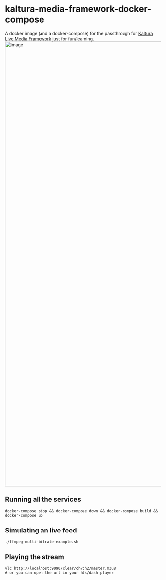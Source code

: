 # kaltura-media-framework-docker-compose

A docker image (and a docker-compose) for the passthrough for [Kaltura Live Media Framework](https://github.com/kaltura/media-framework) just for fun/learning.
<img width="1440" alt="image" src="https://user-images.githubusercontent.com/55913/211084171-52b607bd-4030-40e6-a41d-be9743ea926c.png">

## Running all the services

```
docker-compose stop && docker-compose down && docker-compose build && docker-compose up
```

## Simulating an live feed

```
./ffmpeg-multi-bitrate-example.sh
```

## Playing the stream
```
vlc http://localhost:9090/clear/ch/ch2/master.m3u8
# or you can open the url in your hls/dash player
```
